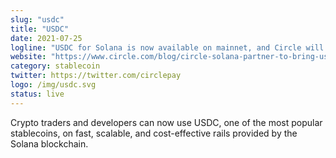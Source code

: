 ```yaml
---
slug: "usdc"
title: "USDC"
date: 2021-07-25
logline: "USDC for Solana is now available on mainnet, and Circle will bring comprehensive support for Solana across its suite of platform services and APIs in Q4."
website: "https://www.circle.com/blog/circle-solana-partner-to-bring-usdc-to-solana-blockchain"
category: stablecoin 
twitter: https://twitter.com/circlepay
logo: /img/usdc.svg
status: live
---
```


Crypto traders and developers can now use USDC, one of the most popular stablecoins, on fast, scalable, and cost-effective rails provided by the Solana blockchain.